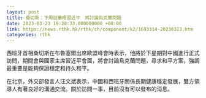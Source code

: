 ```yaml
---
layout: post
title: 桑切斯：下周訪華晤習近平　將討論烏克蘭問題
date: 2023-03-23 19:28:33.000000000 +08:00
link: https://news.rthk.hk/rthk/ch/component/k2/1693314-20230323.htm
categories: rthk
---
```


西班牙首相桑切斯在布魯塞爾出席歐盟峰會時表示，他將於下星期對中國進行正式訪問，期間會與國家主席習近平會面，將會討論烏克蘭問題，尋求和平方案，強調最重要是能夠保證穩定和持久和平。

在北京，外交部發言人汪文斌表示，中國和西班牙關係長期健康穩定發展，雙方領導人有著良好的溝通交流。關於訪問一事，目前沒有可以發布的消息。
